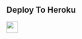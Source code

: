 

## Deploy To Heroku

<a href="https://heroku.com/deploy?template=https://github.com/tiger7815/TIGERPW3">
     <img height="30px" src="https://img.shields.io/badge/Deploy%20To%20Heroku-blueviolet?style=for-the-badge&logo=heroku">
  </a>

